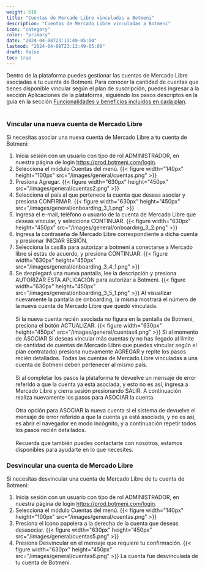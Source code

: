 ```yaml
---
weight: 610
title: "Cuentas de Mercado Libre vinculadas a Botmeni"
description: "Cuentas de Mercado Libre vinculadas a Botmeni"
icon: "category"
color: "primary"
date: "2024-04-08T23:13:49-05:00"
lastmod: "2024-04-08T23:13:49-05:00"
draft: false
toc: true
---
```

Dentro de la plataforma puedes gestionar las cuentas de Mercado Libre asociadas a tu cuenta de Botmeni. 
Para conocer la cantidad de cuentas que tienes disponible vincular según el plan de suscripción, puedes ingresar a la sección Aplicaciones de la plataforma, siguiendo los pasos descriptos en la guía en la sección [Funcionalidades y beneficios incluidos en cada plan](../../Suscripcíon_y_Pagos/Tu_Suscripcion/Conocer_beneficios_planes.md).<br></br>
### Vincular una nueva cuenta de Mercado Libre
Si necesitas asociar una nueva cuenta de Mercado Libre a tu cuenta de Botmeni:
1. Inicia sesión con un usuario con tipo de rol ADMINISTRADOR, en nuestra página de login <https://prod.botmeni.com/login>.
2. Selecciona el módulo Cuentas del menú.
{{< figure width="140px" height="100px" src="/images/general/cuentas.png" >}}
3. Presiona Agregar.
{{< figure width="630px" height="450px" src="/images/general/cuentas2.png" >}}
3. Selecciona el país al que pertenece la cuenta que deseas asociar y presiona CONFIRMAR.
{{< figure width="630px" height="450px" src="/images/general/onboarding_3_1.png" >}}
3. Ingresa el e-mail, teléfono o usuario de la cuenta de Mercado Libre que deseas vincular, y selecciona CONTINUAR.
{{< figure width="630px" height="450px" src="/images/general/onboarding_3_2.png" >}}
4. Ingresa la contraseña de Mercado Libre correspondiente a dicha cuenta y presionar INICIAR SESIÓN.
5. Selecciona la casilla para autorizar a botmeni a conectarse a Mercado libre si estás de acuerdo, y presiona CONTINUAR.
{{< figure width="630px" height="450px" src="/images/general/onboarding_3_4_1.png" >}}
6. Se desplegará una nueva pantalla, lee la descripción y presiona AUTORIZAR ESTA APLICACIÓN para autorizar a Botmeni.
{{< figure width="630px" height="450px" src="/images/general/onboarding_3_5_1.png" >}}
Al visualizar nuevamente la pantalla de onboarding, la misma mostrará el número de la nueva cuenta de Mercado Libre que quedó vinculada.<br></br>
Si la nueva cuenta recién asociada no figura en la pantalla de Botmeni, presiona el botón ACTUALIZAR.
{{< figure width="630px" height="450px" src="/images/general/cuentas4.png" >}}
Si al momento de ASOCIAR
Si deseas vincular más cuentas (y no has llegado al límite de cantidad de cuentas de Mercado Libre que puedes vincular según el plan contratado) presiona nuevamente AGREGAR y repite los pasos recién detallados. Todas las cuentas de Mercado Libre vinculadas a una cuenta de Botmeni deben pertenecer al mismo país. <br></br>
Si al completar los pasos la plataforma te devuelve un mensaje de error referido a que la cuenta ya está asociada, y esto no es así, ingresa a Mercado Libre y cierra sesión presionando SALIR. A continuación realiza nuevamente los pasos para ASOCIAR la cuenta. <br></br>
Otra opción para ASOCIAR la nueva cuenta si el sistema de devuelve el mensaje de error referido a que la cuenta ya está asociada, y no es así, es abrir el navegador en modo incógnito, y a continuación repetir todos los pasos recién detallados.<br></br>
Recuerda que también puedes contactarte con nosotros, estamos disponibles para ayudarte en lo que necesites.

### Desvincular una cuenta de Mercado Libre
Si necesitas desvincular una cuenta de Mercado Libre de tu cuenta de Botmeni:
1. Inicia sesión con un usuario con tipo de rol ADMINISTRADOR, en nuestra página de login <https://prod.botmeni.com/login>.
2. Selecciona el módulo Cuentas del menú.
{{< figure width="140px" height="100px" src="/images/general/cuentas.png" >}}
3. Presiona el ícono papelera a la derecha de la cuenta que deseas desasociar.
{{< figure width="630px" height="450px" src="/images/general/cuentas5.png" >}}
4. Presiona Desvincular en el mensaje que requiere tu confirmación.
{{< figure width="630px" height="450px" src="/images/general/cuentas6.png" >}}
La cuenta fue desvinculada de tu cuenta de Botmeni.